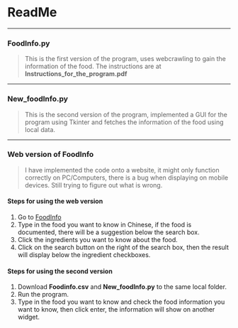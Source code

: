 # ReadMe
---
### FoodInfo.py
>This is the first version of the program, uses webcrawling to gain the information of the food. The instructions are at **Instructions_for_the_program.pdf**
---
### New_foodInfo.py
>This is the second version of the program, implemented a GUI for the program using Tkinter and fetches the information of the food using local data.
---
### Web version of FoodInfo
>I have implemented the code onto a website, it might only function correctly on PC/Computers, there is a bug when displaying on mobile devices. Still trying to figure out what is wrong.

#### Steps for using the web version


1. Go to [FoodInfo](https://chanhaohao.github.io/Haos-portfolio/website/index.html)
2. Type in the food you want to know in Chinese, if the food is documented, there will be a suggestion below the search box.
3. Click the ingredients you want to know about the food.
4. Click on the search button on the right of the search box, then the result will display below the ingredient checkboxes.

#### Steps for using the second version


1. Download **Foodinfo.csv** and **New_foodInfo.py** to the same local folder.
2. Run the program.
3. Type in the food you want to know and check the food information you want to know, then click enter, the information will show on another widget.

